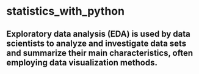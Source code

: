 # statistics_with_python

## Exploratory data analysis (EDA) is used by data scientists to analyze and investigate data sets and summarize their main characteristics, often employing data visualization methods.
